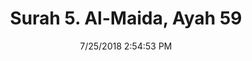 ---
title       : "Surah 5. Al-Maida, Ayah 59"
date        : 7/25/2018 2:54:53 PM
draft       : false
type        : "quran"
layout      : "compare"
BookCode    : "CMP"
SurahNumber : "5"
AyahNumber  : "59"
TotalAyah   : "120"
---